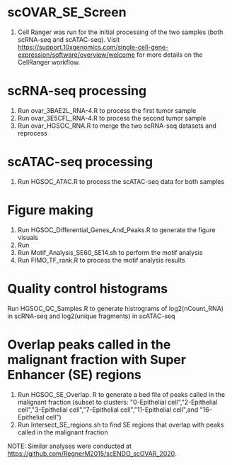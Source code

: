 # scOVAR_SE_Screen
1) Cell Ranger was run for the initial processing of the two samples (both scRNA-seq and scATAC-seq). Visit https://support.10xgenomics.com/single-cell-gene-expression/software/overview/welcome for more details on the CellRanger workflow.

# scRNA-seq processing
1) Run ovar_3BAE2L_RNA-4.R to process the first tumor sample
2) Run ovar_3E5CFL_RNA-4.R to process the second tumor sample
3) Run ovar_HGSOC_RNA.R to merge the two scRNA-seq datasets and reprocess

# scATAC-seq processing
1) Run HGSOC_ATAC.R to process the scATAC-seq data for both samples

# Figure making
1) Run HGSOC_Differential_Genes_And_Peaks.R to generate the figure visuals
2) Run 
3) Run Motif_Analysis_SE60_SE14.sh to perform the motif analysis
4) Run FIMO_TF_rank.R to process the motif analysis results

# Quality control histograms
Run HGSOC_QC_Samples.R to generate histrograms of log2(nCount_RNA) in scRNA-seq and log2(unique fragments) in scATAC-seq

# Overlap peaks called in the malignant fraction with Super Enhancer (SE) regions
1) Run HGSOC_SE_Overlap. R to generate a bed file of peaks called in the malignant fraction (subset to clusters: "0-Epithelial cell","2-Epithelial cell","3-Epithelial cell","7-Epithelial cell","11-Epithelial cell",and "16-Epithelial cell")
2) Run Intersect_SE_regions.sh to find SE regions that overlap with peaks called in the malignant fraction

NOTE: Similar analyses were conducted at https://github.com/RegnerM2015/scENDO_scOVAR_2020. 


